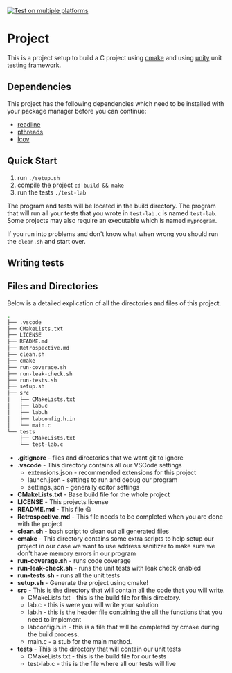 [![Test on multiple platforms](https://github.com/shanep/cpp-project-template/actions/workflows/test-multi-platform.yml/badge.svg)](https://github.com/shanep/cpp-project-template/actions/workflows/test-multi-platform.yml)

# Project

This is a project setup to build a C project using [cmake](https://cmake.org/)
and using [unity](https://github.com/ThrowTheSwitch/Unity) unit testing
framework.

## Dependencies

This project has the following dependencies which need to be installed with
your package manager before you can continue:

- [readline](https://tiswww.case.edu/php/chet/readline/rltop.html)
- [pthreads](https://hpc-tutorials.llnl.gov/posix/)
- [lcov](https://github.com/linux-test-project/lcov)

## Quick Start

1. run `./setup.sh`
2. compile the project `cd build && make`
3. run the tests `./test-lab`

The program and tests will be located in the build directory. The program that
will run all your tests that you wrote in `test-lab.c` is named `test-lab`. Some
projects may also require an executable which is named `myprogram`.

If you run into problems and don't know what when wrong you should run the
`clean.sh` and start over.

## Writing tests

## Files and Directories

Below is a detailed explication of all the directories and files of this project.

```bash
.
├── .vscode
├── CMakeLists.txt
├── LICENSE
├── README.md
├── Retrospective.md
├── clean.sh
├── cmake
├── run-coverage.sh
├── run-leak-check.sh
├── run-tests.sh
├── setup.sh
├── src
│   ├── CMakeLists.txt
│   ├── lab.c
│   ├── lab.h
│   ├── labconfig.h.in
│   └── main.c
└── tests
    ├── CMakeLists.txt
    └── test-lab.c
```

- **.gitignore** - files and directories that we want git to ignore
- **.vscode** - This directory contains all our VSCode settings
  - extensions.json - recommended extensions for this project
  - launch.json - settings to run and debug our program
  - settings.json - generally editor settings
- **CMakeLists.txt** - Base build file for the whole project
- **LICENSE** - This projects license
- **README.md** - This file 😃
- **Retrospective.md** - This file needs to be completed when you are done with the project
- **clean.sh** - bash script to clean out all generated files
- **cmake** - This directory contains some extra scripts to help setup our project
  in our case we want to use address sanitizer to make sure we don't have memory
  errors in our program
- **run-coverage.sh** - runs code coverage
- **run-leak-check.sh** - runs the unit tests with leak check enabled
- **run-tests.sh** - runs all the unit tests
- **setup.sh** - Generate the project using cmake!
- **src** - This is the directory that will contain all the code that you will write.
  - CMakeLists.txt - this is the build file for this directory.
  - lab.c - this is were you will write your solution
  - lab.h - this is the header file containing the all the functions that you
    need to implement
  - labconfig.h.in - this is a file that will be completed by cmake during the
    build process.
  - main.c - a stub for the main method.
- **tests** - This is the directory that will contain our unit tests
  - CMakeLists.txt - this is the build file for our tests
  - test-lab.c - this is the file where all our tests will live
